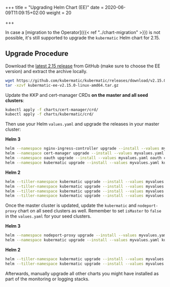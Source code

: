 +++
title = "Upgrading Helm Chart (EE)"
date = 2020-06-09T11:09:15+02:00
weight = 20

+++

In case a [migration to the Operator]({{< ref "../chart-migration" >}}) is not possible, it's still
supported to upgrade the `kubermatic` Helm chart for 2.15.

## Upgrade Procedure

Download the [latest 2.15 release](https://github.com/kubermatic/kubermatic/releases) from GitHub
(make sure to choose the EE version) and extract the archive locally.

```bash
wget https://github.com/kubermatic/kubermatic/releases/download/v2.15.0/kubermatic-ee-v2.15.0-linux-amd64.tar.gz
tar -xzvf kubermatic-ee-v2.15.0-linux-amd64.tar.gz
```

Update the KKP and cert-manager CRDs **on the master and all seed clusters**:

```bash
kubectl apply -f charts/cert-manager/crd/
kubectl apply -f charts/kubermatic/crd/
```

Then use your Helm `values.yaml` and upgrade the releases in your master cluster:

**Helm 3**

```bash
helm --namespace nginx-ingress-controller upgrade --install --values myvalues.yaml nginx-ingress-controller charts/nginx-ingress-controller/
helm --namespace cert-manager upgrade --install --values myvalues.yaml cert-manager charts/cert-manager/
helm --namespace oauth upgrade --install --values myvalues.yaml oauth charts/oauth/
helm --namespace kubermatic upgrade --install --values myvalues.yaml kubermatic charts/kubermatic/
```

**Helm 2**

```bash
helm --tiller-namespace kubermatic upgrade --install --values myvalues.yaml --namespace nginx-ingress-controller nginx-ingress-controller charts/nginx-ingress-controller/
helm --tiller-namespace kubermatic upgrade --install --values myvalues.yaml --namespace cert-manager cert-manager charts/cert-manager/
helm --tiller-namespace kubermatic upgrade --install --values myvalues.yaml --namespace oauth oauth charts/oauth/
helm --tiller-namespace kubermatic upgrade --install --values myvalues.yaml --namespace kubermatic kubermatic charts/kubermatic/
```

Once the master cluster is updated, update the `kubermatic` and `nodeport-proxy` chart on all seed clusters
as well. Remember to set `isMaster` to `false` in the `values.yaml` for your seed clusters.

**Helm 3**

```bash
helm --namespace nodeport-proxy upgrade --install --values myvalues.yaml nodeport-proxy charts/nodeport-proxy/
helm --namespace kubermatic upgrade --install --values myvalues.yaml kubermatic charts/kubermatic/
```

**Helm 2**

```bash
helm --tiller-namespace kubermatic upgrade --install --values myvalues.yaml --namespace nodeport-proxy nodeport-proxy charts/nodeport-proxy/
helm --tiller-namespace kubermatic upgrade --install --values myvalues.yaml --namespace kubermatic kubermatic charts/kubermatic/
```

Afterwards, manually upgrade all other charts you might have installed as part of the monitoring or logging
stacks.

